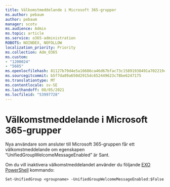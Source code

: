 ```yaml
---
title: Välkomstmeddelande i Microsoft 365-grupper
ms.author: pebaum
author: pebaum
manager: scotv
ms.audience: Admin
ms.topic: article
ms.service: o365-administration
ROBOTS: NOINDEX, NOFOLLOW
localization_priority: Priority
ms.collection: Adm_O365
ms.custom:
- "1200024"
- "5685"
ms.openlocfilehash: 81127b79d4e5a16686ca46d67bfac73c15891938491a702219cd73757c4e106c
ms.sourcegitcommit: b5f7da89a650d2915dc652449623c78be6247175
ms.translationtype: MT
ms.contentlocale: sv-SE
ms.lasthandoff: 08/05/2021
ms.locfileid: "53997728"
---
```

# <a name="welcome-message-in-microsoft-365-groups"></a>Välkomstmeddelande i Microsoft 365-grupper

Nya användare som ansluter till Microsoft 365-gruppen får ett välkomstmeddelande om egenskapen “UnifiedGroupWelcomeMessageEnabled” är Sant.

Om du vill inaktivera välkomstmeddelandet använder du följande [EXO PowerShell](https://docs.microsoft.com/powershell/exchange/exchange-online/exchange-online-powershell-v2/exchange-online-powershell-v2?view=exchange-ps) kommando:

`
Set-UnifiedGroup <groupname> -UnifiedGroupWelcomeMessageEnabled:$False
`
